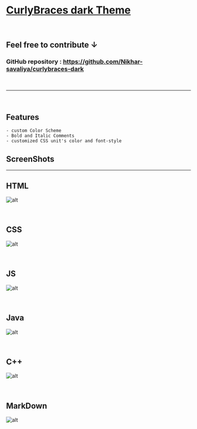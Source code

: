 # [CurlyBraces dark Theme](https://github.com/Nikhar-savaliya/curlybraces-dark) 
<br>

## Feel free to contribute **↓**
### **GitHub repository :**  https://github.com/Nikhar-savaliya/curlybraces-dark
<br>
<hr>
<br>

## **Features**
    - custom Color Scheme
    - Bold and Italic Comments
    - customized CSS unit's color and font-style

## ScreenShots
<hr>

## HTML
![alt](img/code-html.png)

<br>

## CSS
![alt](img/code-css.png)

<br>

## JS
![alt](img/code-JavaScript.png)

<br>

## Java
![alt](img/code-Java.png)

<br>

## C++
![alt](img/code-c++.png)

<br>

## MarkDown
![alt](img/code-markdown.png)

<br>



